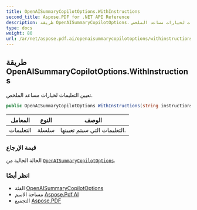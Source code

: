 ```yaml
---
title: OpenAISummaryCopilotOptions.WithInstructions
second_title: Aspose.PDF for .NET API Reference
description: طريقة OpenAISummaryCopilotOptions. تعيين التعليمات لخيارات مساعد الملخص
type: docs
weight: 80
url: /ar/net/aspose.pdf.ai/openaisummarycopilotoptions/withinstructions/
---
```

## طريقة OpenAISummaryCopilotOptions.WithInstructions

تعيين التعليمات لخيارات مساعد الملخص.

```csharp
public OpenAISummaryCopilotOptions WithInstructions(string instructions)
```

| المعامل | النوع | الوصف |
| --- | --- | --- |
| التعليمات | سلسلة | التعليمات التي سيتم تعيينها. |

### قيمة الإرجاع

الحالة الحالية من [`OpenAISummaryCopilotOptions`](../).

### انظر أيضًا

* الفئة [OpenAISummaryCopilotOptions](../)
* مساحة الاسم [Aspose.Pdf.AI](../../../aspose.pdf.ai/)
* التجميع [Aspose.PDF](../../../)